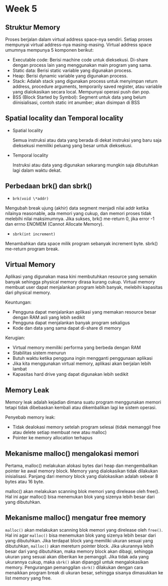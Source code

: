# Week 5

## Struktur Memory

Proses berjalan dalam virtual address space-nya sendiri. Setiap proses mempunyai virtual address-nya masing-masing. Virtual address space umumnya mempunya 5 komponen berikut:

- Executable code: Berisi machine code untuk dieksekusi. Di-share dengan process lain yang menggunakan main program yang sama.
- Static data: Berisi static variable yang digunakan process.
- Heap: Berisi dynamic variable yang digunakan process.
- Stack: Adalah stack yang digunakan process untuk menyimpan return address, procedure arguments, temporarily saved register, atau variable yang dialokasikan secara local. Mempunyai operasi push dan pop.
- BSS (Block Started by Symbol): Segment untuk data yang belum diinisialisasi, contoh static int anumber; akan disimpan di BSS

## Spatial locality dan Temporal locality

- Spatial locality

  Semua instruksi atau data yang berada di dekat instruksi yang baru saja dieksekusi memiliki peluang yang besar untuk dieksekusi.

- Temporal locality

  Instruksi atau data yang digunakan sekarang mungkin saja dibutuhkan lagi dalam waktu dekat.

## Perbedaan brk() dan sbrk()

- `brk(void \*addr)`

Mengubah break ujung (akhir) data segment menjadi nilai addr ketika nilainya reasonable, ada memori yang cukup, dan memori proses tidak melebihi nilai maksimumnya. Jika sukses, brk() me-return 0, jika error -1 dan errno ENOMEM (Cannot Allocate Memory).

- `sbrk(int increment)`

Menambahkan data space milik program sebanyak increment byte. sbrk() me-return program break.

## Virtual Memory

Aplikasi yang digunakan masa kini membutuhkan resource yang semakin banyak sehingga physical memory dirasa kurang cukup. Virtual memory membuat user dapat menjalankan program lebih banyak, melebihi kapasitas dari physical memory.

Keuntungan:

- Pengguna dapat menjalankan aplikasi yang memakan resource besar dengan RAM asli yang lebih sedikit
- Pengguna dapat menjalankan banyak program sekaligus
- Kode dan data yang sama dapat di-share di memory

Kerugian:

- Virtual memory memiliki performa yang berbeda dengan RAM
- Stabilitas sistem menurun
- Butuh waktu ketika pengguna ingin mengganti penggunaan aplikasi
- Jika kita menggunakan virtual memory, aplikasi akan berjalan lebih lambat
- Kapasitas hard drive yang dapat digunakan lebih sedikit

## Memory Leak

Memory leak adalah kejadian dimana suatu program menggunakan memori tetapi tidak dibebaskan kembali atau dikembalikan lagi ke sistem operasi.

Penyebab memory leak:

- Tidak dealokasi memory setelah program selesai (tidak memanggil free atau delete setiap membuat new atau malloc)
- Pointer ke memory allocation terhapus

## Mekanisme malloc() mengalokasi memori

Pertama, malloc() melakukan alokasi bytes dari heap dan mengembalikan pointer ke awal memory block. Memory yang dialokasikan tidak dilakukan inisialisasi. Panjang dari memory block yang dialokasikan adalah sebear 8 bytes atau 16 byte.

malloc() akan melakukan scanning blok memori yang direlease oleh free(). Hal ini agar malloc() bisa menemukan blok yang sizenya lebih besar dari yang dibutuhkan.

## Mekanisme malloc() mengatur free memory

`malloc()` akan melakukan scanning blok memori yang direlease oleh `free()`. Hal ini agar `malloc()` bisa menemukan blok yang sizenya lebih besar dari yang dibutuhkan. Jika terdapat block yang memiliki ukuran sesuai yang dibutuhkan, `malloc()` akan mereturn pointer block. Jika ukurannya lebih besar dari yang dibutuhkan, maka memory block akan dibagi, sehingga ukuran yang sesuai akan diberikan ke pemanggil. Jika tidak ada yang ukurannya cukup, maka `sbrk()` akan dipanggil untuk mengalokasikan memory. Pengurangan pemanggilan `sbrk()` dilakukan dengan cara menaikkan program break di ukuran besar, sehingga sisanya dimasukkan ke list memory yang free.
